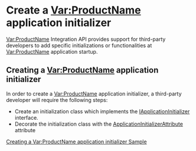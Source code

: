 Create a <Var:ProductName> application initializer
====

<Var:ProductName> Integration API provides support for third-party developers to add specific initializations or functionalities at <Var:ProductName> application startup.

Creating a <Var:ProductName> application initializer
----
In order to create a <Var:ProductName> application initializer, a third-party developer will require the following steps:

* Create an initialization class which implements the [IApplicationInitializer](../../api/integration/Sdl.Desktop.IntegrationApi.IApplicationInitializer.yml) interface.
* Decorate the initialization class with the [ApplicationInitializerAttribute](../../api/integration/Sdl.Desktop.IntegrationApi.Extensions.ApplicationInitializerAttribute.yml) attribute


[Creating a <Var:ProductName> application initializer Sample](trados_studio_application_initializers.md)